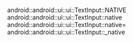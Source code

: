 android::android::ui::ui::TextInput::NATIVE
android::android::ui::ui::TextInput::native
android::android::ui::ui::TextInput::native=
android::android::ui::ui::TextInput::_native